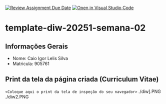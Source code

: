 [![Review Assignment Due Date](https://classroom.github.com/assets/deadline-readme-button-22041afd0340ce965d47ae6ef1cefeee28c7c493a6346c4f15d667ab976d596c.svg)](https://classroom.github.com/a/tTaWaoZk)
[![Open in Visual Studio Code](https://classroom.github.com/assets/open-in-vscode-2e0aaae1b6195c2367325f4f02e2d04e9abb55f0b24a779b69b11b9e10269abc.svg)](https://classroom.github.com/online_ide?assignment_repo_id=20235301&assignment_repo_type=AssignmentRepo)
# template-diw-20251-semana-02

## Informações Gerais
- Nome: Caio Igor Lelis Silva
- Matricula: 905761

## Print da tela da página criada (Curriculum Vitae)

`<Coloque aqui o print da tela de inspeção do seu navegador>`
./diw].PNG
./diw2.PNG
